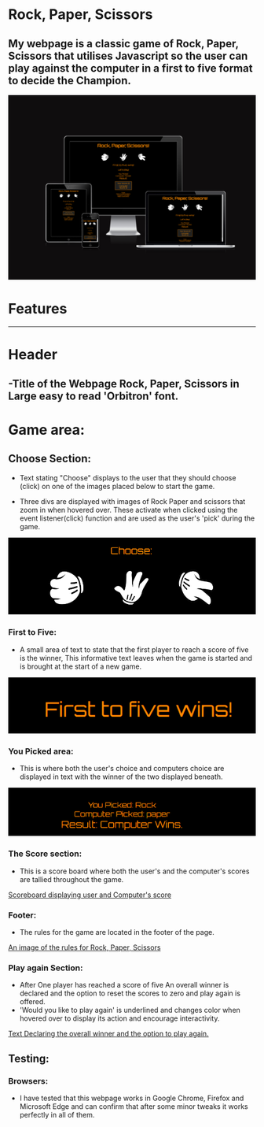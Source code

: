 # Rock, Paper, Scissors

My webpage is a classic game of Rock, Paper, Scissors that utilises Javascript so the user can play against the computer in a first to five format to decide the Champion. 
---


![Am I responsive page screenshot](assets/images/am-i-responsive-screenshot.png)



# Features
---
# Header

-Title of the Webpage Rock, Paper, Scissors in Large easy to read 'Orbitron' font.
---
# Game area:

## Choose Section:

- Text stating "Choose" displays to the user that they should choose (click) on one of the images placed below to start the game.

- Three divs are displayed with images of Rock Paper and scissors that zoom in when hovered over. These activate when clicked using the event listener(click) function and are used as the user's 'pick' during the game.

!['Choose' written in text above three interactive images of Rock, Paper and scissors](assets/images/choose.png)

### First to Five:

- A small area of text to state that the first player to reach a score of five is the winner, This informative text leaves when the game is started and is brought at the start of a new game.

![Text stating 'first to five wins'](assets/images/first-five.png)

### You Picked area:

- This is where both the user's choice and computers choice are displayed in text with the winner of the two displayed beneath. 

![Three lines of text displaying the user's choice, the computer's choice and winner.](assets/images/picked.png)

### The Score section:

- This is a score board where both the user's and the computer's scores are tallied throughout the game.

[Scoreboard displaying user and Computer's score](assets/images/score.png)

### Footer:

- The rules for the game are located in the footer of the page.

[An image of the rules for Rock, Paper, Scissors](assets/images/rules.png)

### Play again Section:

- After One player has reached a score of five An overall winner is declared and the option to reset the scores to zero and play again is offered. 
- 'Would you like to play again' is underlined and changes color when hovered over to display its action and encourage interactivity.

[Text Declaring the overall winner and the option to play again.](assets/images/restart-highlight.png)

## Testing:

### Browsers:

- I have tested that this webpage works in Google Chrome, Firefox and Microsoft Edge and can confirm that after some minor tweaks it works perfectly in all of them. 

### 








